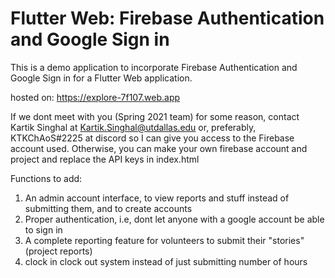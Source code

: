 # Flutter Web: Firebase Authentication and Google Sign in

This is a demo application to incorporate Firebase Authentication and Google Sign in for a Flutter Web application.

hosted on: https://explore-7f107.web.app

If we dont meet with you (Spring 2021 team) for some reason, contact Kartik Singhal at Kartik.Singhal@utdallas.edu
or, preferably, KTKChAoS#2225 at discord so I can give you access to the Firebase account used. Otherwise, you can make your own firebase account and project and replace the API keys in index.html

Functions to add:
1. An admin account interface, to view reports and stuff instead of submitting them, and to create accounts
2. Proper authentication, i.e, dont let anyone with a google account be able to sign in
3. A complete reporting feature for volunteers to submit their "stories" (project reports)
4. clock in clock out system instead of just submitting number of hours
